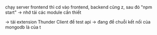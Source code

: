 chạy server frontend thì cd vào frontend, backend cũng z, sau đó "npm start"
-> nhớ tải các module cần thiết

-> tải extension Thunder Client để test api 
-> đang để chuỗi kết nối của mongodb là của t